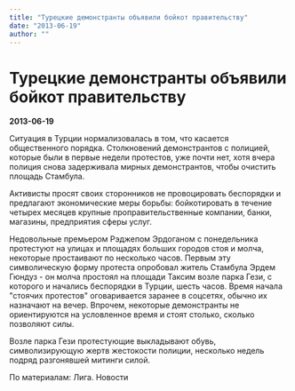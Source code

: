 ```yaml
---
title: "Турецкие демонстранты объявили бойкот правительству"
date: "2013-06-19"
author: ""
---
```


# Турецкие демонстранты объявили бойкот правительству

**2013-06-19** 

Ситуация в Турции нормализовалась в том, что касается общественного порядка. Столкновений демонстрантов с полицией, которые были в первые недели протестов, уже почти нет, хотя вчера полиция снова задерживала мирных демонстрантов, чтобы очистить площадь Стамбула.

Активисты просят своих сторонников не провоцировать беспорядки и предлагают экономические меры борьбы: бойкотировать в течение четырех месяцев крупные проправительственные компании, банки, магазины, предприятия сферы услуг.

Недовольные премьером Рэджепом Эрдоганом с понедельника протестуют на улицах и площадях больших городов стоя и молча, некоторые простаивают по несколько часов. Первым эту символическую форму протеста опробовал житель Стамбула Эрдем Гюндуз - он молча простоял на площади Таксим возле парка Гези, с которого и начались беспорядки в Турции, шесть часов. Время начала "стоячих протестов" оговаривается заранее в соцсетях, обычно их назначают на вечер. Впрочем, некоторые демонстранты не ориентируются на условленное время и стоят столько, сколько позволяют силы.

Возле парка Гези протестующие выкладывают обувь, символизирующую жертв жестокости полиции, несколько недель подряд разгонявшей митинги силой.

По материалам: Лига. Новости